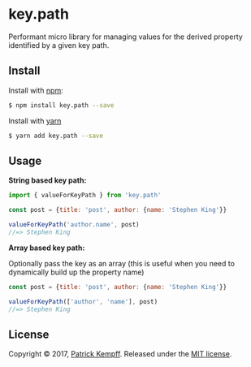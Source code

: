 # key.path

Performant micro library for managing values for the derived property identified by a 
given key path. 

## Install

Install with [npm](https://www.npmjs.com/):

```sh
$ npm install key.path --save 
```

Install with [yarn](http://yarnpkg.com/)

```sh
$ yarn add key.path --save
```

## Usage

**String based key path:**

```js
import { valueForKeyPath } from 'key.path'

const post = {title: 'post', author: {name: 'Stephen King'}}

valueForKeyPath('author.name', post)
//=> Stephen King


```

**Array based key path:**

Optionally pass the key as an array (this is useful when you need to dynamically build up the property name)

```js
const post = {title: 'post', author: {name: 'Stephen King'}}

valueForKeyPath(['author', 'name'], post)
//=> Stephen King

```

## License

Copyright © 2017, [Patrick Kempff](https://github.com/patrickkempff).
Released under the [MIT license](https://github.com/patrickkempff/key.path/blob/master/LICENSE).

